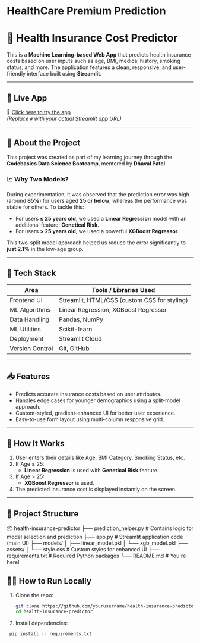 # HealthCare Premium Prediction
# 🏥 Health Insurance Cost Predictor

This is a **Machine Learning-based Web App** that predicts health insurance costs based on user inputs such as age, BMI, medical history, smoking status, and more. The application features a clean, responsive, and user-friendly interface built using **Streamlit**.

---

## 🚀 Live App

🔗 [Click here to try the app](#)  
*(Replace `#` with your actual Streamlit app URL)*

---

## 📌 About the Project

This project was created as part of my learning journey through the **Codebasics Data Science Bootcamp**, mentored by **Dhaval Patel**.

### 📈 Why Two Models?

During experimentation, it was observed that the prediction error was high (around **85%**) for users aged **25 or below**, whereas the performance was stable for others. To tackle this:

- For users **≤ 25 years old**, we used a **Linear Regression** model with an additional feature: **Genetical Risk**.
- For users **> 25 years old**, we used a powerful **XGBoost Regressor**.
  
This two-split model approach helped us reduce the error significantly to **just 2.1%** in the low-age group.

---

## 🧠 Tech Stack

| Area           | Tools / Libraries Used                            |
|----------------|---------------------------------------------------|
| Frontend UI    | Streamlit, HTML/CSS (custom CSS for styling)      |
| ML Algorithms  | Linear Regression, XGBoost Regressor              |
| Data Handling  | Pandas, NumPy                                     |
| ML Utilities   | Scikit-learn                                       |
| Deployment     | Streamlit Cloud                                   |
| Version Control| Git, GitHub                                       |

---

## 📥 Features

- Predicts accurate insurance costs based on user attributes.
- Handles edge cases for younger demographics using a split-model approach.
- Custom-styled, gradient-enhanced UI for better user experience.
- Easy-to-use form layout using multi-column responsive grid.

---

## 🧪 How It Works

1. User enters their details like Age, BMI Category, Smoking Status, etc.
2. If Age ≤ 25:
   - **Linear Regression** is used with **Genetical Risk** feature.
3. If Age > 25:
   - **XGBoost Regressor** is used.
4. The predicted insurance cost is displayed instantly on the screen.

---

## 📁 Project Structure
📦 health-insurance-predictor
├── prediction_helper.py # Contains logic for model selection and prediction
├── app.py # Streamlit application code (main UI)
├── models/
│ ├── linear_model.pkl
│ └── xgb_model.pkl
├── assets/
│ └── style.css # Custom styles for enhanced UI
├── requirements.txt # Required Python packages
└── README.md # You're here!

## 🧑‍💻 How to Run Locally

1. Clone the repo:

   ```bash
   git clone https://github.com/yourusername/health-insurance-predictor.git
   cd health-insurance-predictor
2. Install dependencies:   
  ```bash
   pip install -r requirements.txt



